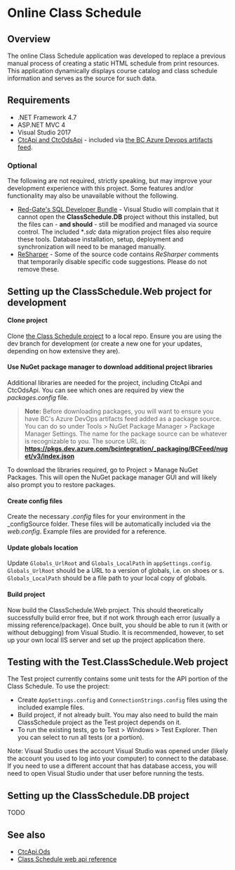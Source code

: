 Online Class Schedule
=====================

## Overview

The online Class Schedule application was developed to replace a previous manual process of creating a static HTML schedule from print resources. This application dynamically displays course catalog and class schedule information and serves as the source for such data.

## Requirements

+ .NET Framework 4.7
+ ASP.NET MVC 4
+ Visual Studio 2017
+ [CtcApi and CtcOdsApi](https://github.com/BellevueCollege/CtcApi) - included via [the BC Azure Devops artifacts feed](https://pkgs.dev.azure.com/bcintegration/_packaging/BCFeed/nuget/v3/index.json).

### Optional

The following are not required, strictly speaking, but may improve your development experience with this project. Some features and/or functionality may also be unavailable without the following.

+ [Red-Gate's SQL Developer Bundle](https://www.red-gate.com/products/sql-development/sql-developer-bundle/) - Visual Studio will complain that it cannot open the **ClassSchedule.DB** project without this installed, but the files can - **and should** - still be modified and managed via source control. The included **.sdc* data migration project files also require these tools. Database installation, setup, deployment and synchronization will need to be managed manually.
+ [ReSharper](https://www.jetbrains.com/resharper/) - Some of the source code contains *ReSharper* comments that temporarily disable specific code suggestions. Please do not remove these.

## Setting up the ClassSchedule.Web project for development

#### Clone project

Clone [the Class Schedule project](https://github.com/BellevueCollege/ClassSchedule) to a local repo. Ensure you are using the dev branch for development (or create a new one for your updates, depending on how extensive they are).

#### Use NuGet package manager to download additional project libraries 

Additional libraries are needed for the project, including CtcApi and CtcOdsApi. You can see which ones are required by view the _packages.config_ file. 

> **Note:** Before downloading packages, you will want to ensure you have BC's Azure DevOps artifacts feed added as a package source. You can do so under Tools > NuGet Package Manager > Package Manager Settings. The name for the package source can be whatever is recognizable to you. The source URL is: **https://pkgs.dev.azure.com/bcintegration/_packaging/BCFeed/nuget/v3/index.json**

To download the libraries required, go to Project > Manage NuGet Packages. This will open the NuGet package manager GUI and will likely also prompt you to restore packages.

#### Create config files 
Create the necessary *.config* files for your environment in the _configSource folder. These files will be automatically included via the *web.config*. Example files are provided for a reference.

#### Update globals location
Update `Globals_UrlRoot` and `Globals_LocalPath` in `appSettings.config`. `Globals_UrlRoot` should be a URL to a version of globals, i.e. on shoes or s. `Globals_LocalPath` should be a file path to your local copy of globals.

#### Build project

Now build the ClassSchedule.Web project. This should theoretically successfully build error free, but if not work through each error (usually a missing reference/package). Once built, you should be able to run it (with or without debugging) from Visual Studio.  It is recommended, however, to set up your own local IIS server and set up the project application there.

## Testing with the Test.ClassSchedule.Web project

The Test project currently contains some unit tests for the API portion of the Class Schedule. To use the project:

 - Create `AppSettings.config` and `ConnectionStrings.config` files using the included example files.
 - Build project, if not already built. You may also need to build the main ClassSchedule project as the Test project depends on it.
 - To run the existing tests, go to Test > Windows > Test Explorer. Then you can select to run all tests (or a portion).

Note: Visual Studio uses the account Visual Studio was opened under (likely the account you used to log into your computer) to connect to the database. If you need to use a different account that has database access, you will need to open Visual Studio under that user before running the tests.

## Setting up the ClassSchedule.DB project

TODO
## See also

+ [CtcApi.Ods](https://github.com/BellevueCollege/CtcApi/wiki#what-is-it)
+ [Class Schedule web api reference](https://github.com/BellevueCollege/ClassSchedule/wiki/Class-schedule-web-api-reference)
